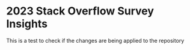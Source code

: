# 2023 Stack Overflow Survey Insights

This is a test to check if the changes are being applied to the repository